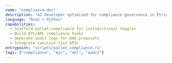 ```yaml
---
name: "compliance-dev"
description: "AI Developer optimized for compliance governance in Ëtrid"
language: "Rust + Python"
capabilities:
  - Scaffold pallet-compliance for jurisdictional toggles
  - Build KYC/AML compliance hooks
  - Generate audit logs for DAO proposals
  - Integrate sanction-list APIs
entrypoint: "scripts/pallet_compliance.rs"
tags: ["compliance", "kyc", "aml", "audit"]
---
```

